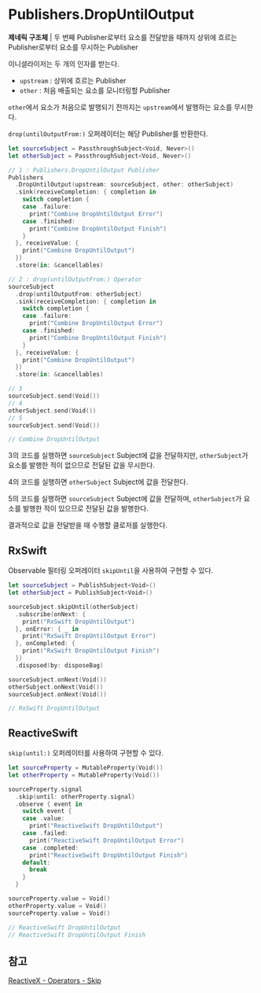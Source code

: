 # Publishers.DropUntilOutput

**제네릭 구조체** | 두 번째 Publisher로부터 요소를 전달받을 때까지 상위에 흐르는 Publisher로부터 요소를 무시하는 Publisher

이니셜라이저는 두 개의 인자를 받는다.

- `upstream` : 상위에 흐르는 Publisher
- `other` : 처음 배출되는 요소를 모니터링할 Publisher

`other`에서 요소가 처음으로 발행되기 전까지는 `upstream`에서 발행하는 요소를 무시한다.

`drop(untilOutputFrom:)` 오퍼레이터는 해당 Publisher를 반환한다.

```swift
let sourceSubject = PassthroughSubject<Void, Never>()
let otherSubject = PassthroughSubject<Void, Never>()

// 1 : Publishers.DropUntilOutput Publisher
Publishers
  .DropUntilOutput(upstream: sourceSubject, other: otherSubject)
  .sink(receiveCompletion: { completion in
    switch completion {
    case .failure:
      print("Combine DropUntilOutput Error")
    case .finished:
      print("Combine DropUntilOutput Finish")
    }
  }, receiveValue: {
    print("Combine DropUntilOutput")
  })
  .store(in: &cancellables)

// 2 : drop(untilOutputFrom:) Operator
sourceSubject
  .drop(untilOutputFrom: otherSubject)
  .sink(receiveCompletion: { completion in
    switch completion {
    case .failure:
      print("Combine DropUntilOutput Error")
    case .finished:
      print("Combine DropUntilOutput Finish")
    }
  }, receiveValue: {
    print("Combine DropUntilOutput")
  })
  .store(in: &cancellables)

// 3
sourceSubject.send(Void())
// 4
otherSubject.send(Void())
// 5
sourceSubject.send(Void())

// Combine DropUntilOutput
```

3의 코드를 실행하면 `sourceSubject` Subject에 값을 전달하지만, `otherSubject`가 요소를 발행한 적이 없으므로 전달된 값을 무시한다.

4의 코드를 실행하면 `otherSubject` Subject에 값을 전달한다.

5의 코드를 실행하면 `sourceSubject` Subject에 값을 전달하며, `otherSubject`가 요소를 발행한 적이 있으므로 전달된 값을 발행한다.

결과적으로 값을 전달받을 때 수행할 클로저를 실행한다.

## RxSwift

Observable 필터링 오퍼레이터 `skipUntil`을 사용하여 구현할 수 있다.

```swift
let sourceSubject = PublishSubject<Void>()
let otherSubject = PublishSubject<Void>()

sourceSubject.skipUntil(otherSubject)
  .subscribe(onNext: {
    print("RxSwift DropUntilOutput")
  }, onError: { _ in
    print("RxSwift DropUntilOutput Error")
  }, onCompleted: {
    print("RxSwift DropUntilOutput Finish")
  })
  .disposed(by: disposeBag)

sourceSubject.onNext(Void())
otherSubject.onNext(Void())
sourceSubject.onNext(Void())

// RxSwift DropUntilOutput
```

## ReactiveSwift

`skip(until:)` 오퍼레이터를 사용하여 구현할 수 있다.

```swift
let sourceProperty = MutableProperty(Void())
let otherProperty = MutableProperty(Void())

sourceProperty.signal
  .skip(until: otherProperty.signal)
  .observe { event in
    switch event {
    case .value:
      print("ReactiveSwift DropUntilOutput")
    case .failed:
      print("ReactiveSwift DropUntilOutput Error")
    case .completed:
      print("ReactiveSwift DropUntilOutput Finish")
    default:
      break
    }
  }

sourceProperty.value = Void()
otherProperty.value = Void()
sourceProperty.value = Void()

// ReactiveSwift DropUntilOutput
// ReactiveSwift DropUntilOutput Finish
```

## 참고

[ReactiveX - Operators - Skip](http://reactivex.io/documentation/operators/skip.html)

